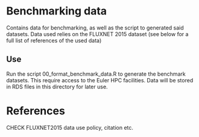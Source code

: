 # Benchmarking data

Contains data for benchmarking, as well as the script  to generated said
datasets. Data used relies on the FLUXNET 2015 dataset (see below for a full 
list of references of the used data)

## Use

Run the script 00_format_benchmark_data.R to generate the benchmark datasets.
This require access to the Euler HPC facilities. Data will be stored in RDS
files in this directory for later use.


# References

CHECK FLUXNET2015 data use policy, citation etc.
